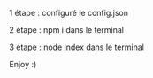 1 étape : configuré le config.json

2 étape : npm i dans le terminal

3 étape : node index dans le terminal

Enjoy :)
